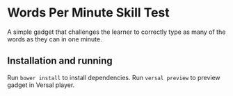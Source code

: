 # Words Per Minute Skill Test

A simple gadget that challenges the learner to correctly type as many of the words as they can in one minute.

## Installation and running

Run `bower install` to install dependencies.
Run `versal preview` to preview gadget in Versal player.

